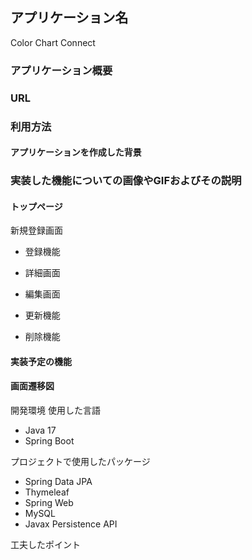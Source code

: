 ## アプリケーション名
Color Chart Connect

### アプリケーション概要


### URL


### 利用方法
#### アプリケーションを作成した背景


### 実装した機能についての画像やGIFおよびその説明
#### トップページ


新規登録画面
- 登録機能

- 詳細画面

- 編集画面

- 更新機能

- 削除機能

#### 実装予定の機能


#### 画面遷移図


開発環境
使用した言語
- Java 17
- Spring Boot

プロジェクトで使用したパッケージ
- Spring Data JPA
- Thymeleaf
- Spring Web
- MySQL
- Javax Persistence API
  
工夫したポイント
